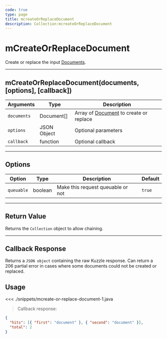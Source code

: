 ```yaml
---
code: true
type: page
title: mcreateOrReplaceDocument
description: Collection:mcreateOrReplaceDocument
---
```


# mCreateOrReplaceDocument

Create or replace the input [Documents](/sdk/java/2/core-classes/document).

---

## mCreateOrReplaceDocument(documents, [options], [callback])

| Arguments   | Type        | Description                                                                    |
| ----------- | ----------- | ------------------------------------------------------------------------------ |
| `documents` | Document[]  | Array of [Document](/sdk/java/2/core-classes/document) to create or replace |
| `options`   | JSON Object | Optional parameters                                                            |
| `callback`  | function    | Optional callback                                                              |

---

## Options

| Option     | Type    | Description                       | Default |
| ---------- | ------- | --------------------------------- | ------- |
| `queuable` | boolean | Make this request queuable or not | `true`  |

---

## Return Value

Returns the `Collection` object to allow chaining.

---

## Callback Response

Returns a `JSON object` containing the raw Kuzzle response.
Can return a 206 partial error in cases where some documents could not be created or replaced.

## Usage

<<< ./snippets/mcreate-or-replace-document-1.java

> Callback response:

```json
{
  "hits": [{ "first": "document" }, { "second": "document" }],
  "total": 2
}
```
